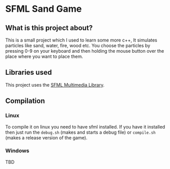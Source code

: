 # SFML Sand Game

## What is this project about?
This is a small project which I used to learn some more c++, It simulates particles like sand, water, fire, wood etc.
You choose the particles by pressing 0-9 on your keyboard and then holding the mouse button over the place where you want to place them.
## Libraries used
This project uses the [SFML Multimedia Library](https://www.sfml-dev.org/).
## Compilation
### Linux
To compile it on linux you need to have sfml installed. If you have it installed then just run the `debug.sh` (makes and starts a debug file) or `compile.sh` (makes a release version of the game).
### Windows
TBD
